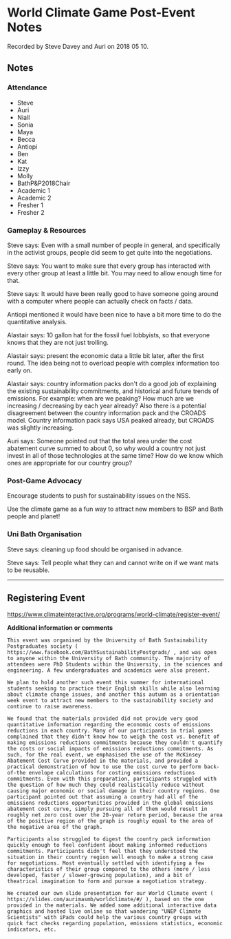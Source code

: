 # World Climate Game Post-Event Notes

Recorded by Steve Davey and Auri on 2018 05 10.

## Notes


### Attendance

* Steve
* Auri
* Niall
* Sonia
* Maya
* Becca
* Antiopi
* Ben
* Kat 
* Izzy
* Molly
* BathP&P2018Chair
* Academic 1
* Academic 2
* Fresher 1
* Fresher 2


### Gameplay & Resources

Steve says: Even with a small number of people in general, and specifically in the activist groups, people did seem to get quite into the negotiations.

Steve says: You want to make sure that every group has interacted with every other group at least a little bit. You may need to allow enough time for that.

Steve says: It would have been really good to have someone going around with a computer where people can actually check on facts / data.

Antiopi mentioned it would have been nice to have a bit more time to do the quantitative analysis.

Alastair says: 10 gallon hat for the fossil fuel lobbyists, so that everyone knows that they are not just trolling.

Alastair says: present the economic data a little bit later, after the first round. The idea being not to overload people with complex information too early on.

Alastair says: country information packs don't do a good job of explaining the existing sustainability commitments, and historical and future trends of emissions. For example: when are we peaking? How much are we increasing / decreasing by each year already? Also there is a potential disagreement between the country information pack and the CROADS model. Country information pack says USA peaked already, but CROADS was slightly increasing.

Auri says: Someone pointed out that the total area under the cost abatement curve summed to about 0, so why would a country not just invest in all of those technologies at the same time? How do we know which ones are appropriate for our country group?

### Post-Game Advocacy 

Encourage students to push for sustainability issues on the NSS.

Use the climate game as a fun way to attract new members to BSP and Bath people and planet!

### Uni Bath Organisation

Steve says: cleaning up food should be organised in advance.

Steve says: Tell people what they can and cannot write on if we want mats to be reusable.



---

## Registering Event

https://www.climateinteractive.org/programs/world-climate/register-event/

**Additional information or comments**
```
This event was organised by the University of Bath Sustainability Postgraduates society ( https://www.facebook.com/BathSustainabilityPostgrads/ , and was open to anyone within the University of Bath community. The majority of attendees were PhD Students within the University, in the sciences and engineering. A few undergraduates and academics were also present.

We plan to hold another such event this summer for international students seeking to practice their English skills while also learning about climate change issues, and another this autumn as a orientation week event to attract new members to the sustainability society and continue to raise awareness.
```


```
We found that the materials provided did not provide very good quantitative information regarding the economic costs of emissions reductions in each country. Many of our participants in trial games complained that they didn't know how to weigh the cost vs. benefit of making emissions reductions commitments because they couldn't quantify the costs or social impacts of emissions reductions commitments. As such, for the real event, we emphasised the use of the McKinsey Abatement Cost Curve provided in the materials, and provided a practical demonstration of how to use the cost curve to perform back-of-the envelope calculations for costing emissions reductions commitments. Even with this preparation, participants struggled with the question of how much they could realistically reduce without causing major economic or social damage in their country regions. One participant pointed out that assuming a country had all of the emissions reductions opportunities provided in the global emissions abatement cost curve, simply pursuing all of them would result in roughly net zero cost over the 20-year return period, because the area of the positive region of the graph is roughly equal to the area of the negative area of the graph.

Participants also struggled to digest the country pack information quickly enough to feel confident about making informed reductions commitments. Participants didn't feel that they understood the situation in their country region well enough to make a strong case for negotiations. Most eventually settled with identifying a few characteristics of their group compared to the others (more / less developed, faster / slower-growing population), and a bit of theatrical imagination to form and pursue a negotiation strategy.

We created our own slide presentation for our World Climate event ( https://slides.com/aurimasmb/worldclimate/#/ ), based on the one provided in the materials. We added some additional interactive data graphics and hosted live online so that wandering "UNEP Climate Scientists" with iPads could help the various country groups with quick fact checks regarding population, emissions statistics, economic indicators, etc.  
```